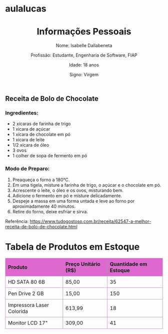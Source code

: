 ﻿# aulalucas
 <header>
        <h1>Informações Pessoais</h1>
    <p>Nome: Isabelle Dallabeneta </p>
    <p>Profissão: Estudante, Engenharia de Software, FIAP </p>
    <p>Idade: 18 anos</p>
    <p>Signo: Virgem </p>
    </header>
    <section>
        <h2>Receita de Bolo de Chocolate</h2>
        <h3>Ingredientes:</h3>
        <ul>
          <li>2 xícaras de farinha de trigo</li>
          <li>1 xícara de açúcar</li>
          <li>1 xícara de chocolate em pó</li>
          <li>1 xícara de leite</li>
          <li>1/2 xícara de óleo</li>
          <li>3 ovos</li>
          <li>1 colher de sopa de fermento em pó</li>
        </ul>
        <h3>Modo de Preparo:</h3>
        <ol>
          <li>Preaqueça o forno a 180°C.</li>
          <li>Em uma tigela, misture a farinha de trigo, o açúcar e o chocolate em pó.</li>
          <li>Acrescente o leite, o óleo e os ovos, misturando bem.</li>
          <li>Adicione o fermento em pó e misture delicadamente.</li>
          <li>Despeje a massa em uma forma untada e leve ao forno por aproximadamente 40 minutos.</li>
          <li>Retire do forno, deixe esfriar e sirva.</li>
        </ol>
        <p>Referência: <a href="#">https://www.tudogostoso.com.br/receita/62547-a-melhor-receita-de-bolo-de-chocolate.html </a></p>
      </section>
 <meta charset="UTF-8">
      <meta name="viewport" content="width=device-width, initial-scale=1.0">
      <title>Tabela de Produtos em Estoque</title>
      <style>
        table {
          border-collapse: collapse;
          width: 100%;
        }
        th, td {
          border: 1px solid #b98cbe;
          text-align: left;
          padding: 8px;
        }
        th {
          background-color: #dd69ce;
        }
      </style>
    </head>
      <h1>Tabela de Produtos em Estoque</h1>
      <table>
        <thead>
          <tr>
            <th>Produto</th>
            <th>Preço Unitário (R$)</th>
            <th>Quantidade em Estoque</th>
          </tr>
        </thead>
        <tbody>
          <tr>
            <td>HD SATA 80 6B</td>
            <td>85,00</td>
            <td>35</td>
          </tr>
          <tr>
            <td>Pen Drive 2 GB</td>
            <td>15,00</td>
            <td>150</td>
          </tr>
          <tr>
            <td>Impressora Laser Colorida</td>
            <td>613,99</td>
            <td>18</td>
          </tr>
          <tr>
            <td>Monitor LCD 17"</td>
            <td>309,00</td>
            <td>41</td>
          </tr>
        </tbody>
      </table>

